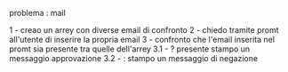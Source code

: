 problema : mail

1 - creao un arrey con diverse email di confronto
2 - chiedo tramite promt all'utente di inserire la propria email
3 - confronto che l'email inserita nel promt sia presente tra quelle dell'arrey
    3.1 - ? presente stampo un messaggio approvazione
    3.2 - : stampo un messaggio di negazione